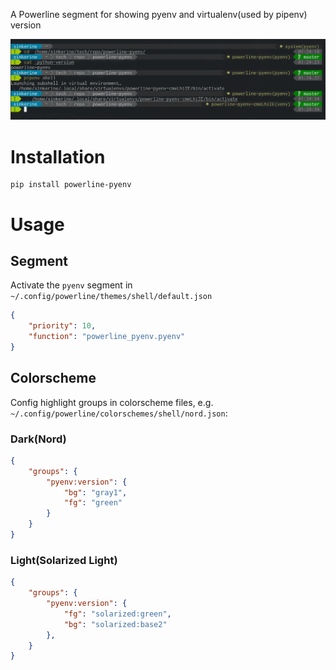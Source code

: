 A Powerline segment for showing pyenv and virtualenv(used by pipenv) version

![Screenshot](./screenshot.png "Screenshot")

# Installation
```
pip install powerline-pyenv
```

# Usage
## Segment
Activate the `pyenv` segment in `~/.config/powerline/themes/shell/default.json`
```json
{
    "priority": 10,
    "function": "powerline_pyenv.pyenv"
}
```

## Colorscheme
Config highlight groups in colorscheme files, e.g. `~/.config/powerline/colorschemes/shell/nord.json`:

### Dark(Nord)
```json
{
    "groups": {
        "pyenv:version": {
            "bg": "gray1",
            "fg": "green"
        }
    }
}
```

### Light(Solarized Light)
```json
{
    "groups": {
        "pyenv:version": {
            "fg": "solarized:green",
            "bg": "solarized:base2"
        },
    }
}
```
